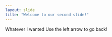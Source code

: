 ```yaml
---
layout: slide
title: "Welcome to our second slide!"
---
```

Whatever I wanted
Use the left arrow to go back!
